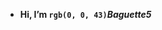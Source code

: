 - **Hi, I’m `rgb(0, 0, 43)`*Baguette5***


<!---
Baguette5/Baguette5 is a ✨ special ✨ repository because its `README.md` (this file) appears on your GitHub profile.
You can click the Preview link to take a look at your changes.
--->
